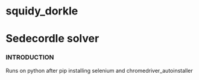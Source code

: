 # squidy_dorkle

# Sedecordle solver

### INTRODUCTION
Runs on python after pip installing selenium and chromedriver_autoinstaller
